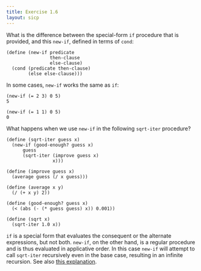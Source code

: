 ```yaml
---
title: Exercise 1.6
layout: sicp
---
```


What is the difference between the special-form `if` procedure that is provided, and this `new-if`, defined in terms of `cond`:

```racket
(define (new-if predicate
                then-clause
                else-clause)
  (cond (predicate then-clause)
        (else else-clause)))
```

In some cases, `new-if` works the same as `if`:

```racket
(new-if (= 2 3) 0 5)
5

(new-if (= 1 1) 0 5)
0
```

What happens when we use `new-if` in the following `sqrt-iter` procedure?

```racket
(define (sqrt-iter guess x)
  (new-if (good-enough? guess x)
      guess
      (sqrt-iter (improve guess x)
                 x)))

(define (improve guess x)
  (average guess (/ x guess)))

(define (average x y)
  (/ (+ x y) 2))

(define (good-enough? guess x)
  (< (abs (- (* guess guess) x)) 0.001))

(define (sqrt x)
  (sqrt-iter 1.0 x))
```

`if` is a special form that evaluates the consequent or the alternate expressions, but not both. `new-if`, on the other hand, is a regular procedure and is thus evaluated in applicative order. In this case `new-if` will attempt to call `sqrt-iter` recursively even in the base case, resulting in an infinite recursion. See also [this explanation](http://community.schemewiki.org/?sicp-ex-1.6).
